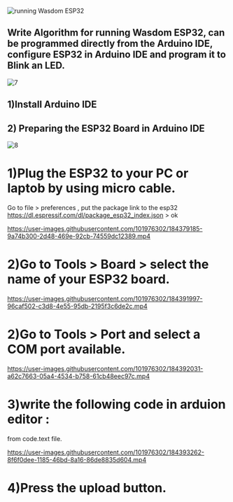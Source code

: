 ![running Wasdom ESP32](https://user-images.githubusercontent.com/101976302/184367815-3b0553e9-fc9d-42ad-863a-beb1b9394c9b.png)
## Write Algorithm for running Wasdom ESP32, can be programmed directly from the Arduino IDE, configure ESP32 in Arduino IDE and program it to Blink an LED.

![7](https://user-images.githubusercontent.com/101976302/184375345-6d1249cd-92f5-4e6c-b349-2a6e61566d3e.png)

## 1)Install Arduino IDE
## 2) Preparing the ESP32 Board in Arduino IDE

![8](https://user-images.githubusercontent.com/101976302/184375330-1d2690b7-f2c9-4291-be55-c4ad7fe23f8f.png)
# 1)Plug the ESP32 to your PC or laptob by using micro cable.
Go to file > preferences , put the package link to the esp32 https://dl.espressif.com/dl/package_esp32_index.json > ok

https://user-images.githubusercontent.com/101976302/184379185-9a74b300-2d48-469e-92cb-74559dc12389.mp4

# 2)Go to Tools > Board > select the name of your ESP32 board.

https://user-images.githubusercontent.com/101976302/184391997-96caf502-c3d8-4e55-95db-2195f3c6de2c.mp4
# 2)Go to Tools > Port and select a COM port available.
https://user-images.githubusercontent.com/101976302/184392031-a62c7663-05a4-4534-b758-61cb48eec97c.mp4
# 3)write the following code in arduion editor :
from code.text file.


https://user-images.githubusercontent.com/101976302/184393262-8f6f0dee-1185-46bd-8a16-86de8835d604.mp4

# 4)Press the upload button.





